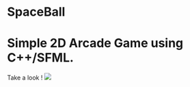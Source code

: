 # SpaceBall
# Simple 2D Arcade Game using C++/SFML.

Take a look !
![](https://github.com/MarwanRadwan7/SpaceBall/blob/main/preview/preview.gif)
